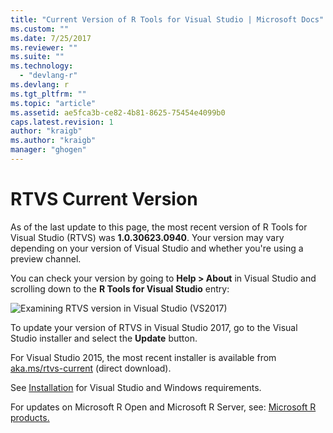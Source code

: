 ```yaml
---
title: "Current Version of R Tools for Visual Studio | Microsoft Docs"
ms.custom: ""
ms.date: 7/25/2017
ms.reviewer: ""
ms.suite: ""
ms.technology: 
  - "devlang-r"
ms.devlang: r
ms.tgt_pltfrm: ""
ms.topic: "article"
ms.assetid: ae5fca3b-ce82-4b81-8625-75454e4099b0
caps.latest.revision: 1
author: "kraigb"
ms.author: "kraigb"
manager: "ghogen"
---
```


# RTVS Current Version

As of the last update to this page, the most recent version of R Tools for Visual Studio (RTVS) was **1.0.30623.0940**. Your version may vary depending on your version of Visual Studio and whether you're using a preview channel.

You can check your version by going to **Help > About** in Visual Studio and scrolling down to the **R Tools for Visual Studio** entry: 

![Examining RTVS version in Visual Studio (VS2017)](media/current-version.png)

To update your version of RTVS in Visual Studio 2017, go to the Visual Studio installer and select the **Update** button.

For Visual Studio 2015, the most recent installer is available from [aka.ms/rtvs-current](https://aka.ms/rtvs-current) (direct download).

See [Installation](installation.md) for Visual Studio and Windows requirements.

For updates on Microsoft R Open and Microsoft R Server, see: [Microsoft R products.](http://aka.ms/rtvs-msft-r)